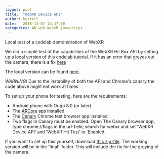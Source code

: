 ```yaml
---
layout: post
title:  "WebXR Device API"
author: kyrretl
date:   2018-11-07 13:47:00
categories: AR web WebXR javascript
---
```


Local test of a codelab demonstration of WebXR
<!-- more -->

We did a simple test of the capabilities of the WebXR Hit Box API by setting up a local version of this [codelab tutorial](https://codelabs.developers.google.com/codelabs/ar-with-webxr/#0). If it has an error that greyes out the camera, there is a fix [here](https://github.com/googlecodelabs/ar-with-webxr/issues/8)

The local version can be found [here](https://ub-www01.uio.no/prosjekter/ar/webxr/final/).

*WARNING!* Due to the instability of both the API and Chrome's canary the code above might not work at times.

To set up your phone for testing, here are the requirements:

* Android phone with Origo 8.0 (or later).
* The [ARCore](https://play.google.com/store/apps/details?id=com.google.ar.core&hl=no) app installed 
* The [Canary](https://play.google.com/store/apps/details?id=com.chrome.canary) Chrome test browser app installed
* Two flags in Canary must be enabled. Open The Canary browser app, type chrome://flags in the url-field, search for webxr and set 'WebXR Device API' and 'WebXR Hit Test' to 'Enabled'.

If you want to set up this yourself, download [this zip-file](https://scriptotek.github.io/ar-project/assets/webxr.zip). The working version will be in the 'final'-folder. This will include the fix for the greying of the camera.

